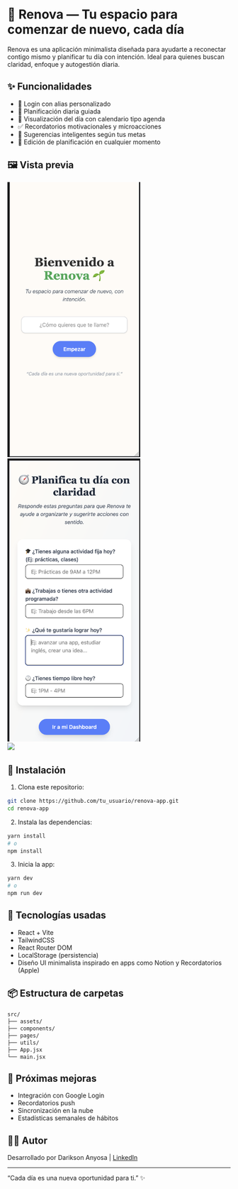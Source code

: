 # 🌱 Renova — Tu espacio para comenzar de nuevo, cada día

Renova es una aplicación minimalista diseñada para ayudarte a reconectar contigo mismo y planificar tu día con intención. Ideal para quienes buscan claridad, enfoque y autogestión diaria.

## ✨ Funcionalidades

- 👋 Login con alias personalizado
- 🧠 Planificación diaria guiada
- 📅 Visualización del día con calendario tipo agenda
- ✅ Recordatorios motivacionales y microacciones
- 💬 Sugerencias inteligentes según tus metas
- 🔁 Edición de planificación en cualquier momento

## 🖼️ Vista previa

<img src="./screenshots/login.png" width="300" /> <img src="./screenshots/planday.png" width="300" />  
<img src="./screenshots/dashboard.png" width="300" />

## 🚀 Instalación

1. Clona este repositorio:

```bash
git clone https://github.com/tu_usuario/renova-app.git
cd renova-app
```

2. Instala las dependencias:

```bash
yarn install
# o
npm install
```

3. Inicia la app:

```bash
yarn dev
# o
npm run dev
```

## 🧠 Tecnologías usadas

- React + Vite
- TailwindCSS
- React Router DOM
- LocalStorage (persistencia)
- Diseño UI minimalista inspirado en apps como Notion y Recordatorios (Apple)

## 📦 Estructura de carpetas

```
src/
├── assets/
├── components/
├── pages/
├── utils/
├── App.jsx
└── main.jsx
```

## 📌 Próximas mejoras

- Integración con Google Login
- Recordatorios push
- Sincronización en la nube
- Estadísticas semanales de hábitos

## 🧑‍💻 Autor

Desarrollado por Darikson Anyosa | [LinkedIn](https://www.linkedin.com/in/...)

---

“Cada día es una nueva oportunidad para ti.” ✨

